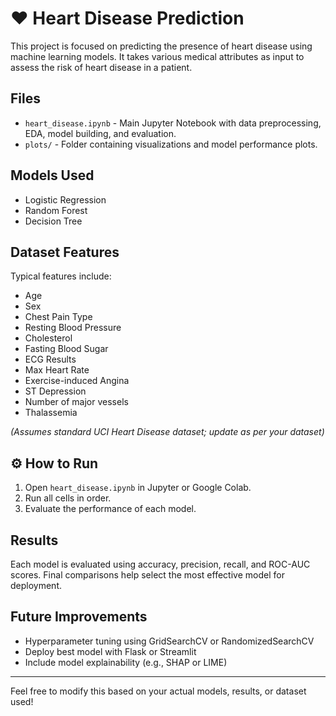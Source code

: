 # ❤ Heart Disease Prediction

This project is focused on predicting the presence of heart disease using machine learning models. It takes various medical attributes as input to assess the risk of heart disease in a patient.

## Files

- `heart_disease.ipynb` - Main Jupyter Notebook with data preprocessing, EDA, model building, and evaluation.
- `plots/` - Folder containing visualizations and model performance plots.

##  Models Used

- Logistic Regression  
- Random Forest  
- Decision Tree

##  Dataset Features

Typical features include:

- Age  
- Sex  
- Chest Pain Type  
- Resting Blood Pressure  
- Cholesterol  
- Fasting Blood Sugar  
- ECG Results  
- Max Heart Rate  
- Exercise-induced Angina  
- ST Depression  
- Number of major vessels  
- Thalassemia

*(Assumes standard UCI Heart Disease dataset; update as per your dataset)*

## ⚙️ How to Run

1. Open `heart_disease.ipynb` in Jupyter or Google Colab.
2. Run all cells in order.
3. Evaluate the performance of each model.

##  Results

Each model is evaluated using accuracy, precision, recall, and ROC-AUC scores. Final comparisons help select the most effective model for deployment.

##  Future Improvements

- Hyperparameter tuning using GridSearchCV or RandomizedSearchCV  
- Deploy best model with Flask or Streamlit  
- Include model explainability (e.g., SHAP or LIME)

---

Feel free to modify this based on your actual models, results, or dataset used!

